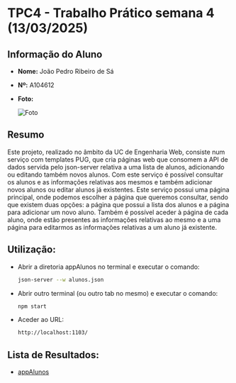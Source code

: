 # TPC4 - Trabalho Prático semana 4 (13/03/2025)

## Informação do Aluno

- **Nome:** João Pedro Ribeiro de Sá
- **Nº:** A104612
- **Foto:**

  ![Foto](https://avatars.githubusercontent.com/u/116807604?v=4)

## Resumo

Este projeto, realizado no âmbito da UC de Engenharia Web, consiste num serviço com templates PUG, que cria páginas web que consomem a API de dados servida pelo json-server relativa a uma lista de alunos, adicionando ou editando também novos alunos. Com este serviço é possível consultar os alunos e as informações relativas aos mesmos e também adicionar novos alunos ou editar alunos já existentes. Este serviço possui uma página principal, onde podemos escolher a página que queremos consultar, sendo que existem duas opções: a página que possui a lista dos alunos e a página para adicionar um novo aluno. Também é possível aceder à página de cada aluno, onde estão presentes as informações relativas ao mesmo e a uma página para editarmos as informações relativas a um aluno já existente.

## Utilização:

 - Abrir a diretoria appAlunos no terminal e executar o comando:
   ```sh
   json-server --w alunos.json
   ```
 - Abrir outro terminal (ou outro tab no mesmo) e executar o comando:
   ```sh
   npm start
   ```
 - Aceder ao URL:
   ```sh
   http://localhost:1103/
   ```
## Lista de Resultados:

- [appAlunos](appAlunos)
